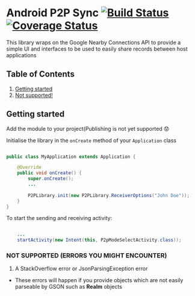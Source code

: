 # Android P2P Sync [![Build Status](https://travis-ci.org/OpenSRP/android-p2p-sync.svg?branch=master)](https://travis-ci.org/OpenSRP/android-p2p-sync) [![Coverage Status](https://coveralls.io/repos/github/OpenSRP/android-p2p-sync/badge.svg?branch=master)](https://coveralls.io/github/OpenSRP/android-p2p-sync?branch=master)


This library wraps on the Google Nearby Connections API to provide a simple UI and interfaces to be used to easily share records between host applications

## Table of Contents

1. [Getting started](#getting-started)
2. [Not supported!](#not-supported-(errors-you-might-encounter))

## Getting started

Add the module to your project(Publishing is not yet supported :worried:


Initialise the library in the `onCreate` method of your `Application` class

```java

public class MyApplication extends Application {

    @Override
    public void onCreate() {
        super.onCreate();
        ...
        
        P2PLibrary.init(new P2PLibrary.ReceiverOptions("John Doe"));
    }
}

```


To start the sending and receiving activity:

```java

    ...
    startActivity(new Intent(this, P2pModeSelectActivity.class));
```




### NOT SUPPORTED (ERRORS YOU MIGHT ENCOUNTER)

1. A StackOverflow error or JsonParsingException error

- These errors will happen if you provide objects which are not easily parseable by GSON such as **Realm** objects


